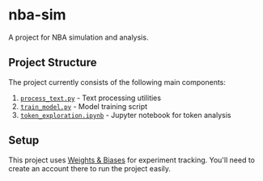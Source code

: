 # nba-sim

A project for NBA simulation and analysis.

## Project Structure

The project currently consists of the following main components:

1. [`process_text.py`](./process_text.py) - Text processing utilities
2. [`train_model.py`](./train_model.py) - Model training script
3. [`token_exploration.ipynb`](./token_exploration.ipynb) - Jupyter notebook for token analysis

## Setup

This project uses [Weights & Biases](https://wandb.ai/) for experiment tracking. You'll need to create an account there to run the project easily.
